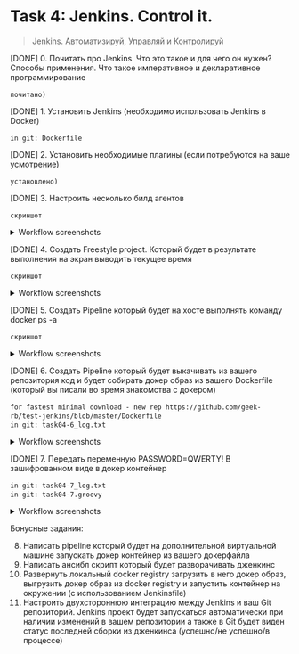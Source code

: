 # Task 4: Jenkins. Control it.
> Jenkins. Автоматизируй, Управляй и Контролируй

[DONE] 0. Почитать про Jenkins. Что это такое и для чего он нужен? Способы применения. Что такое императивное и декларативное программирование
```
почитано)
```

[DONE] 1. Установить Jenkins (необходимо использовать Jenkins в Docker)
```
in git: Dockerfile
```

[DONE] 2. Установить необходимые плагины (если потребуются на ваше усмотрение)
```
установлено)
```

[DONE] 3. Настроить несколько билд агентов
```
скриншот
```
<details>
<summary>Workflow screenshots</summary>
<img src="./.img/task4-3.png" />
</details>

[DONE] 4. Создать Freestyle project. Который будет в результате выполнения на экран выводить текущее время
```
скриншот
```
<details>
<summary>Workflow screenshots</summary>
<img src="./.img/task4-4.png" />
</details>

[DONE] 5. Создать Pipeline который будет на хосте выполнять команду docker ps -a
```
скриншот
```
<details>
<summary>Workflow screenshots</summary>
<img src="./.img/task4-5.png" />
</details>

[DONE] 6. Создать Pipeline который будет выкачивать из вашего репозитория код и будет собирать докер образ из вашего Dockerfile (который вы писали во время знакомства с докером)
```
for fastest minimal download - new rep https://github.com/geek-rb/test-jenkins/blob/master/Dockerfile
in git: task04-6_log.txt
```
<details>
<summary>Workflow screenshots</summary>
<img src="./.img/task4-6.png" />
</details>

[DONE] 7. Передать переменную PASSWORD=QWERTY! В зашифрованном виде в докер контейнер

```
in git: task04-7_log.txt
in git: task04-7.groovy
```
<details>
<summary>Workflow screenshots</summary>
<img src="./.img/task4-7_1.png" />
<img src="./.img/task4-7_2.png" />
</details>



Бонусные задания:

8. Написать pipeline который будет на дополнительной виртуальной машине запускать докер контейнер из вашего докерфайла
9. Написать ансибл скрипт который будет разворачивать дженкинс
10. Развернуть локальный docker registry загрузить в него докер образ, выгрузить докер образ из docker registry и запустить контейнер на окружении (с использованием Jenkinsfile)
11. Настроить двухстороннюю интеграцию между Jenkins и ваш Git репозиторий. Jenkins проект будет запускаться автоматически при наличии изменений в вашем репозитории а также в Git будет виден статус последней сборки из дженкинса (успешно/не успешно/в процессе)
